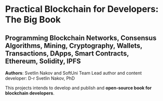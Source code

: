 # Practical Blockchain for Developers: The Big Book
## Programming Blockchain Networks, Consensus Algorithms, Mining, Cryptography, Wallets, Transactions, DApps, Smart Contracts, Ethereum, Solidity, IPFS

**Authors**: Svetlin Nakov and SoftUni Team
Lead author and content developer: D-r Svetlin Nakov, PhD

This projects intends to develop and publish and **open-source book for blockchain developers**.
